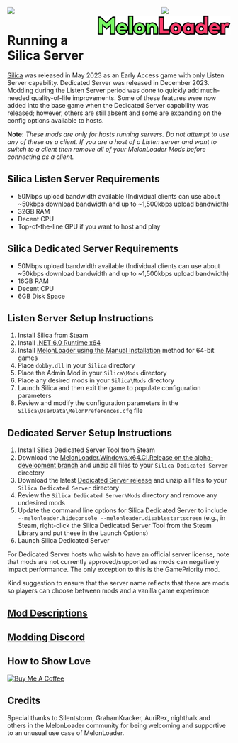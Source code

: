 <p align="center">
    <img src="https://silicagame.com/_next/static/media/silica_logo.37ea77ee.svg" width="200" style="float:left" />&nbsp&nbsp&nbsp&nbsp&nbsp&nbsp&nbsp&nbsp&nbsp
    <img src="https://cdn.pixabay.com/photo/2012/04/10/23/39/sign-27080_1280.png" width="42" class="center" />  &nbsp&nbsp&nbsp&nbsp&nbsp&nbsp&nbsp
    <img src="https://raw.githubusercontent.com/LavaGang/MelonLoader.Installer/master/Resources/ML_Text.png" width="300" style="float:right" />  
</p>

# Running a Silica Server
[Silica](https://silicagame.com/news/welcome) was released in May 2023 as an Early Access game with only Listen Server capability. Dedicated Server was released in December 2023. Modding during the Listen Server period was done to quickly add much-needed quality-of-life improvements. Some of these features were now added into the base game when the Dedicated Server capability was released; however, others are still absent and some are expanding on the config options available to hosts.

**Note:** *These mods are only for hosts running servers. Do not attempt to use any of these as a client. If you are a host of a Listen server and want to switch to a client then remove all of your MelonLoader Mods before connecting as a client.*

## Silica Listen Server Requirements
- 50Mbps upload bandwidth available (Individual clients can use about ~50kbps download bandwidth and up to ~1,500kbps upload bandwidth)
- 32GB RAM
- Decent CPU
- Top-of-the-line GPU if you want to host and play

## Silica Dedicated Server Requirements
- 50Mbps upload bandwidth available (Individual clients can use about ~50kbps download bandwidth and up to ~1,500kbps upload bandwidth)
- 16GB RAM
- Decent CPU
- 6GB Disk Space

## Listen Server Setup Instructions
1. Install Silica from Steam
2. Install [.NET 6.0 Runtime x64](https://dotnet.microsoft.com/en-us/download/dotnet/6.0)
3. Install [MelonLoader using the Manual Installation](https://melonwiki.xyz/#/README?id=manual-installation) method for 64-bit games
4. Place `dobby.dll` in your `Silica` directory
6. Place the Admin Mod in your `Silica\Mods` directory
7. Place any desired mods in your `Silica\Mods` directory
8. Launch Silica and then exit the game to populate configuration parameters
9. Review and modify the configuration parameters in the `Silica\UserData\MelonPreferences.cfg` file

## Dedicated Server Setup Instructions
1. Install Silica Dedicated Server Tool from Steam
2. Download the [MelonLoader.Windows.x64.CI.Release on the alpha-development branch](https://github.com/LavaGang/MelonLoader/actions/runs/7427565301) and unzip all files to your `Silica Dedicated Server` directory
3. Download the latest [Dedicated Server release](https://github.com/data-bomb/Silica/releases) and unzip all files to your `Silica Dedicated Server` directory
4. Review the `Silica Dedicated Server\Mods` directory and remove any undesired mods
5. Update the command line options for Silica Dedicated Server to include `--melonloader.hideconsole --melonloader.disablestartscreen` (e.g., in Steam, right-click the Silica Dedicated Server Tool from the Steam Library and put these in the Launch Options)
6. Launch Silica Dedicated Server

For Dedicated Server hosts who wish to have an official server license, note that mods are not currently approved/supported as mods can negatively impact performance. The only exception to this is the GamePriority mod.

Kind suggestion to ensure that the server name reflects that there are mods so players can choose between mods and a vanilla game experience

## [Mod Descriptions](https://github.com/data-bomb/Silica/wiki/Mod-Descriptions)

## <a href="https://discord.gg/5SHQxFaess">Modding Discord</a>

## How to Show Love
<a href="https://www.buymeacoffee.com/databomb" target="_blank"><img src="https://cdn.buymeacoffee.com/buttons/default-orange.png" alt="Buy Me A Coffee" height="41" width="174"></a>

## Credits
Special thanks to Silentstorm, GrahamKracker, AuriRex, nighthalk and others in the MelonLoader community for being welcoming and supportive to an unusual use case of MelonLoader.
